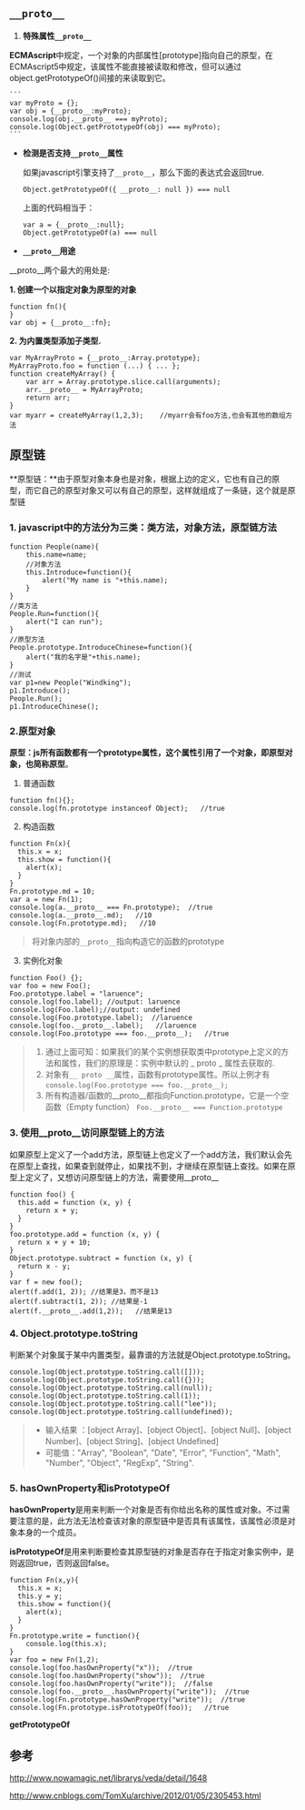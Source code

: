 

## `__proto__`

1. **特殊属性`__proto__`**

**ECMAscript**中规定，一个对象的内部属性[prototype]指向自己的原型，在ECMAscript5中规定，该属性不能直接被读取和修改，但可以通过object.getPrototypeOf()间接的来读取到它。

	```
	var myProto = {};
	var obj = {__proto__:myProto};
	console.log(obj.__proto__ === myProto);
	console.log(Object.getPrototypeOf(obj) === myProto);
	```
	
* **检测是否支持`__proto__`属性**

	如果javascript引擎支持了`__proto__`，那么下面的表达式会返回true.

	```
	Object.getPrototypeOf({ __proto__: null }) === null
	```
	上面的代码相当于：

	```
	var a = {__proto__:null};
	Object.getPrototypeOf(a) === null
	```

* **`__proto__`用途**

__proto__两个最大的用处是:

**1. 创建一个以指定对象为原型的对象**

```
function fn(){
}
var obj = {__proto__:fn};
```
**2. 为内置类型添加子类型.**

```
var MyArrayProto = {__proto__:Array.prototype};
MyArrayProto.foo = function (...) { ... };
function createMyArray() {
    var arr = Array.prototype.slice.call(arguments);
    arr.__proto__ = MyArrayProto;
    return arr;   
}
var myarr = createMyArray(1,2,3);    //myarr会有foo方法,也会有其他的数组方法
```

## 原型链

**原型链：**由于原型对象本身也是对象，根据上边的定义，它也有自己的原型，而它自己的原型对象又可以有自己的原型，这样就组成了一条链，这个就是原型链

### 1. javascript中的方法分为三类：类方法，对象方法，原型链方法

```
function People(name){
	this.name=name;
	//对象方法
	this.Introduce=function(){
	  	alert("My name is "+this.name);
    }
}
//类方法
People.Run=function(){
	alert("I can run");
}
//原型方法
People.prototype.IntroduceChinese=function(){
    alert("我的名字是"+this.name);
}
//测试
var p1=new People("Windking");
p1.Introduce();
People.Run();
p1.IntroduceChinese();
```
### 2.原型对象

**原型：**js所有函数都有一个prototype属性，这个属性引用了一个对象，即原型对象，也简称**原型**。

1. 普通函数
>  
```
function fn(){};
console.log(fn.prototype instanceof Object);   //true
```

2. 构造函数
>  
```
function Fn(x){
  this.x = x;
  this.show = function(){
  	alert(x);
  }
}
Fn.prototype.md = 10;
var a = new Fn(1);
console.log(a.__proto__ === Fn.prototype);  //true
console.log(a.__proto__.md);   //10
console.log(Fn.prototype.md);   //10
```
> 将对象内部的`__proto__`指向构造它的函数的prototype
> 

3. 实例化对象



```
function Foo() {};
var foo = new Foo();
Foo.prototype.label = "laruence";
console.log(foo.label); //output: laruence
console.log(Foo.label);//output: undefined
console.log(Foo.prototype.label);  //laruence
console.log(foo.__proto__.label);   //laruence
console.log(Foo.prototype === foo.__proto__);   //true
```
> 1. 通过上面可知：如果我们的某个实例想获取类中prototype上定义的方法和属性，我们的原理是：实例中默认的 _ proto _ 属性去获取的.
> 2. 对象有`__ proto __`属性，函数有prototype属性。所以上例才有
> `console.log(Foo.prototype === foo.__proto__);`
> 3. 所有构造器/函数的__proto__都指向Function.prototype，它是一个空函数（Empty function）
> `Foo.__proto__ === Function.prototype`

### 3. 使用__proto__访问原型链上的方法
如果原型上定义了一个add方法，原型链上也定义了一个add方法，我们默认会先在原型上查找，如果查到就停止，如果找不到，才继续在原型链上查找。如果在原型上定义了，又想访问原型链上的方法，需要使用__proto__

```
function foo() {
  this.add = function (x, y) {
    return x + y;
  }
}
foo.prototype.add = function (x, y) {
  return x + y + 10;
}
Object.prototype.subtract = function (x, y) {
  return x - y;
}
var f = new foo();
alert(f.add(1, 2)); //结果是3，而不是13
alert(f.subtract(1, 2)); //结果是-1
alert(f.__proto__.add(1,2));   //结果是13
```

### 4. Object.prototype.toString

判断某个对象属于某中内置类型，最靠谱的方法就是Object.prototype.toString。

```
console.log(Object.prototype.toString.call([]));
console.log(Object.prototype.toString.call({}));
console.log(Object.prototype.toString.call(null));
console.log(Object.prototype.toString.call(1));
console.log(Object.prototype.toString.call("lee"));
console.log(Object.prototype.toString.call(undefined));
```

> * 输入结果 ：[object Array]、[object Object]、[object Null]、[object Number]、[object String]、[object Undefined]
> * 可能值："Array", "Boolean", "Date", "Error", "Function", "Math", "Number", "Object", "RegExp", "String".

### 5. hasOwnProperty和isPrototypeOf

**hasOwnProperty**是用来判断一个对象是否有你给出名称的属性或对象。不过需要注意的是，此方法无法检查该对象的原型链中是否具有该属性，该属性必须是对象本身的一个成员。

**isPrototypeOf**是用来判断要检查其原型链的对象是否存在于指定对象实例中，是则返回true，否则返回false。

```
function Fn(x,y){
  this.x = x;
  this.y = y;
  this.show = function(){
    alert(x);
  }
}
Fn.prototype.write = function(){
    console.log(this.x);
}
var foo = new Fn(1,2);
console.log(foo.hasOwnProperty("x"));  //true
console.log(foo.hasOwnProperty("show"));  //true
console.log(foo.hasOwnProperty("write"));  //false
console.log(foo.__proto__.hasOwnProperty("write"));  //true
console.log(Fn.prototype.hasOwnProperty("write"));  //true
console.log(Fn.prototype.isPrototypeOf(foo));   //true
```
**getPrototypeOf**


##  参考

http://www.nowamagic.net/librarys/veda/detail/1648

http://www.cnblogs.com/TomXu/archive/2012/01/05/2305453.html







